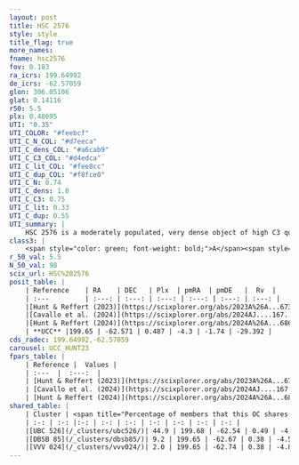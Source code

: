 ```yaml
---
layout: post
title: HSC 2576
style: style
title_flag: true
more_names: 
fname: hsc2576
fov: 0.183
ra_icrs: 199.64992
de_icrs: -62.57059
glon: 306.05106
glat: 0.14116
r50: 5.5
plx: 0.48695
UTI: "0.35"
UTI_COLOR: "#feebcf"
UTI_C_N_COL: "#d7eeca"
UTI_C_dens_COL: "#a6cab9"
UTI_C_C3_COL: "#d4edca"
UTI_C_lit_COL: "#fee8cc"
UTI_C_dup_COL: "#f8fce0"
UTI_C_N: 0.74
UTI_C_dens: 1.0
UTI_C_C3: 0.75
UTI_C_lit: 0.33
UTI_C_dup: 0.55
UTI_summary: |
    HSC 2576 is a moderately populated, very dense object of high C3 quality. It was recently reported in the literature.<br><br>This is likely a unique object, which shares a moderate percentage of members with at least one previously reported entry.
class3: |
    <span style="color: green; font-weight: bold;">A</span><span style="color: #FFC300; font-weight: bold;">B</span>
r_50_val: 5.5
N_50_val: 98
scix_url: HSC%202576
posit_table: |
    | Reference    | RA    | DEC   | Plx  | pmRA  | pmDE   |  Rv  |
    | :---         | :---: | :---: | :---: | :---: | :---: | :---: |
    |[Hunt & Reffert (2023)](https://scixplorer.org/abs/2023A%26A...673A.114H) | 199.678 | -62.525 | 0.485 | -4.38 | -1.742 | -28.043 |
    |[Cavallo et al. (2024)](https://scixplorer.org/abs/2024AJ....167...12C) | 199.427 | -62.599 | 0.484 | -- | -- | -- |
    |[Hunt & Reffert (2024)](https://scixplorer.org/abs/2024A%26A...686A..42H) | 199.678 | -62.525 | 0.485 | -4.38 | -1.742 | -28.043 |
    | **UCC** |199.65 | -62.571 | 0.487 | -4.3 | -1.74 | -29.392 | 
cds_radec: 199.64992,-62.57059
carousel: UCC_HUNT23
fpars_table: |
    | Reference |  Values |
    | :---  |  :---:  |
    | [Hunt & Reffert (2023)](https://scixplorer.org/abs/2023A%26A...673A.114H) | `AV50=1.597, diffAV50=2.379, MOD50=11.433, logAge50=7.02` |
    | [Cavallo et al. (2024)](https://scixplorer.org/abs/2024AJ....167...12C) | `AV50=1.6, dMod50=11.01, logAge50=7.09, [Fe/H]50=-0.4` |
    | [Hunt & Reffert (2024)](https://scixplorer.org/abs/2024A%26A...686A..42H) | `MassJ=1033.04` |
shared_table: |
    | Cluster | <span title="Percentage of members that this OC shares with the ones listed">%</span>   | RA   | DEC   | Plx   | pmRA  | pmDE  | Rv | UTI |
    | :-: | :-: |:-: | :-: | :-: | :-: | :-: | :-: | :-: |
    |[UBC 526](/_clusters/ubc526/)| 44.9 | 199.68 | -62.54 | 0.49 | -4.16 | -1.81 | -37.02 |0.55 |
    |[DBSB 85](/_clusters/dbsb85/)| 9.2 | 199.65 | -62.67 | 0.38 | -4.5 | -1.88 | -38.19 |0.2 |
    |[VVV 024](/_clusters/vvv024/)| 2.0 | 199.65 | -62.74 | 0.38 | -4.89 | -1.58 | -- |0.05 |
---
```


